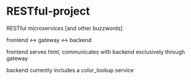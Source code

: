 # RESTful-project

RESTful microservices \[and other buzzwords]

frontend <-> gateway <-> backend

frontend serves html, communicates with backend exclusively through gateway

backend currently includes a color_lookup service
